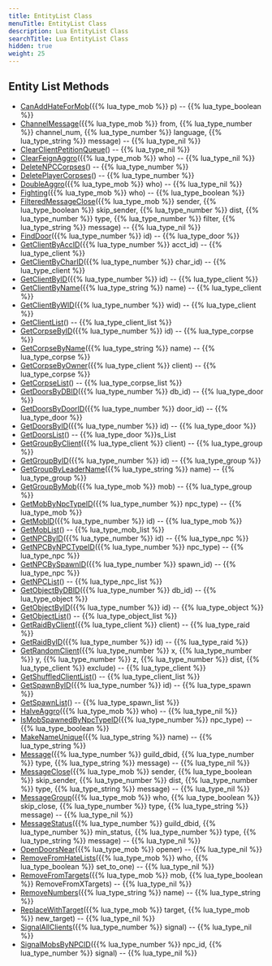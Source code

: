```yaml
---
title: EntityList Class
menuTitle: EntityList Class
description: Lua EntityList Class
searchTitle: Lua EntityList Class
hidden: true
weight: 25
---
```


## Entity List Methods
- [CanAddHateForMob](canaddhateformob)({{% lua_type_mob %}} p) -- {{% lua_type_boolean %}}
- [ChannelMessage](channelmessage)({{% lua_type_mob %}} from, {{% lua_type_number %}} channel_num, {{% lua_type_number %}} language, {{% lua_type_string %}} message) -- {{% lua_type_nil %}}
- [ClearClientPetitionQueue](clearclientpetitionqueue)() -- {{% lua_type_nil %}}
- [ClearFeignAggro](clearfeignaggro)({{% lua_type_mob %}} who) -- {{% lua_type_nil %}}
- [DeleteNPCCorpses](deletenpccorpses)() -- {{% lua_type_number %}}
- [DeletePlayerCorpses](deleteplayercorpses)() -- {{% lua_type_number %}}
- [DoubleAggro](doubleaggro)({{% lua_type_mob %}} who) -- {{% lua_type_nil %}}
- [Fighting](fighting)({{% lua_type_mob %}} who) -- {{% lua_type_boolean %}}
- [FilteredMessageClose](filteredmessageclose)({{% lua_type_mob %}} sender, {{% lua_type_boolean %}} skip_sender, {{% lua_type_number %}} dist, {{% lua_type_number %}} type, {{% lua_type_number %}} filter, {{% lua_type_string %}} message) -- {{% lua_type_nil %}}
- [FindDoor](finddoor)({{% lua_type_number %}} id) -- {{% lua_type_door %}}
- [GetClientByAccID](getclientbyaccid)({{% lua_type_number %}} acct_id) -- {{% lua_type_client %}}
- [GetClientByCharID](getclientbycharid)({{% lua_type_number %}} char_id) -- {{% lua_type_client %}}
- [GetClientByID](getclientbyid)({{% lua_type_number %}} id) -- {{% lua_type_client %}}
- [GetClientByName](getclientbyname)({{% lua_type_string %}} name) -- {{% lua_type_client %}}
- [GetClientByWID](getclientbywid)({{% lua_type_number %}} wid) -- {{% lua_type_client %}}
- [GetClientList](getclientlist)() -- {{% lua_type_client_list %}}
- [GetCorpseByID](getcorpsebyid)({{% lua_type_number %}} id) -- {{% lua_type_corpse %}}
- [GetCorpseByName](getcorpsebyname)({{% lua_type_string %}} name) -- {{% lua_type_corpse %}}
- [GetCorpseByOwner](getcorpsebyowner)({{% lua_type_client %}} client) -- {{% lua_type_corpse %}}
- [GetCorpseList](getcorpselist)() -- {{% lua_type_corpse_list %}}
- [GetDoorsByDBID](getdoorsbydbid)({{% lua_type_number %}} db_id) -- {{% lua_type_door %}}
- [GetDoorsByDoorID](getdoorsbydoorid)({{% lua_type_number %}} door_id) -- {{% lua_type_door %}}
- [GetDoorsByID](getdoorsbyid)({{% lua_type_number %}} id) -- {{% lua_type_door %}}
- [GetDoorsList](getdoorslist)() -- {{% lua_type_door %}}s_List
- [GetGroupByClient](getgroupbyclient)({{% lua_type_client %}} client) -- {{% lua_type_group %}}
- [GetGroupByID](getgroupbyid)({{% lua_type_number %}} id) -- {{% lua_type_group %}}
- [GetGroupByLeaderName](getgroupbyleadername)({{% lua_type_string %}} name) -- {{% lua_type_group %}}
- [GetGroupByMob](getgroupbymob)({{% lua_type_mob %}} mob) -- {{% lua_type_group %}}
- [GetMobByNpcTypeID](getmobbynpctypeid)({{% lua_type_number %}} npc_type) -- {{% lua_type_mob %}}
- [GetMobID](getmobid)({{% lua_type_number %}} id) -- {{% lua_type_mob %}}
- [GetMobList](getmoblist)() -- {{% lua_type_mob_list %}}
- [GetNPCByID](getnpcbyid)({{% lua_type_number %}} id) -- {{% lua_type_npc %}}
- [GetNPCByNPCTypeID](getnpcbynpctypeid)({{% lua_type_number %}} npc_type) -- {{% lua_type_npc %}}
- [GetNPCBySpawnID](getnpcbyspawnid)({{% lua_type_number %}} spawn_id) -- {{% lua_type_npc %}}
- [GetNPCList](getnpclist)() -- {{% lua_type_npc_list %}}
- [GetObjectByDBID](getobjectbydbid)({{% lua_type_number %}} db_id) -- {{% lua_type_object %}}
- [GetObjectByID](getobjectbyid)({{% lua_type_number %}} id) -- {{% lua_type_object %}}
- [GetObjectList](getobjectlist)() -- {{% lua_type_object_list %}}
- [GetRaidByClient](getraidbyclient)({{% lua_type_client %}} client) -- {{% lua_type_raid %}}
- [GetRaidByID](getraidbyid)({{% lua_type_number %}} id) -- {{% lua_type_raid %}}
- [GetRandomClient](getrandomclient)({{% lua_type_number %}} x, {{% lua_type_number %}} y, {{% lua_type_number %}} z, {{% lua_type_number %}} dist, {{% lua_type_client %}} exclude) -- {{% lua_type_client %}}
- [GetShuffledClientList](getshuffledclientlist)() -- {{% lua_type_client_list %}}
- [GetSpawnByID](getspawnbyid)({{% lua_type_number %}} id) -- {{% lua_type_spawn %}}
- [GetSpawnList](getspawnlist)() -- {{% lua_type_spawn_list %}}
- [HalveAggro](halveaggro)({{% lua_type_mob %}} who) -- {{% lua_type_nil %}}
- [IsMobSpawnedByNpcTypeID](ismobspawnedbynpctypeid)({{% lua_type_number %}} npc_type) -- {{% lua_type_boolean %}}
- [MakeNameUnique](makenameunique)({{% lua_type_string %}} name) -- {{% lua_type_string %}}
- [Message](message)({{% lua_type_number %}} guild_dbid, {{% lua_type_number %}} type, {{% lua_type_string %}} message) -- {{% lua_type_nil %}}
- [MessageClose](messageclose)({{% lua_type_mob %}} sender, {{% lua_type_boolean %}} skip_sender, {{% lua_type_number %}} dist, {{% lua_type_number %}} type, {{% lua_type_string %}} message) -- {{% lua_type_nil %}}
- [MessageGroup](messagegroup)({{% lua_type_mob %}} who, {{% lua_type_boolean %}} skip_close, {{% lua_type_number %}} type, {{% lua_type_string %}} message) -- {{% lua_type_nil %}}
- [MessageStatus](messagestatus)({{% lua_type_number %}} guild_dbid, {{% lua_type_number %}} min_status, {{% lua_type_number %}} type, {{% lua_type_string %}} message) -- {{% lua_type_nil %}}
- [OpenDoorsNear](opendoorsnear)({{% lua_type_mob %}} opener) -- {{% lua_type_nil %}}
- [RemoveFromHateLists](removefromhatelists)({{% lua_type_mob %}} who, {{% lua_type_boolean %}} set_to_one) -- {{% lua_type_nil %}}
- [RemoveFromTargets](removefromtargets)({{% lua_type_mob %}} mob, {{% lua_type_boolean %}} RemoveFromXTargets) -- {{% lua_type_nil %}}
- [RemoveNumbers](removenumbers)({{% lua_type_string %}} name) -- {{% lua_type_string %}}
- [ReplaceWithTarget](replacewithtarget)({{% lua_type_mob %}} target, {{% lua_type_mob %}} new_target) -- {{% lua_type_nil %}}
- [SignalAllClients](signalallclients)({{% lua_type_number %}} signal) -- {{% lua_type_nil %}}
- [SignalMobsByNPCID](signalmobsbynpcid)({{% lua_type_number %}} npc_id, {{% lua_type_number %}} signal) -- {{% lua_type_nil %}}
